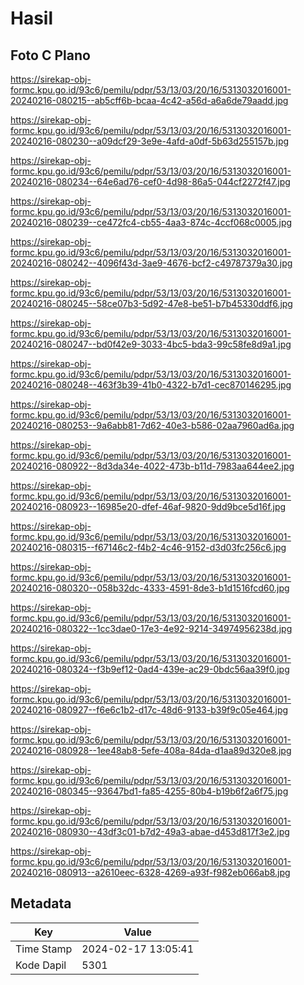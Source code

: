 # Hasil

## Foto C Plano

https://sirekap-obj-formc.kpu.go.id/93c6/pemilu/pdpr/53/13/03/20/16/5313032016001-20240216-080215--ab5cff6b-bcaa-4c42-a56d-a6a6de79aadd.jpg

https://sirekap-obj-formc.kpu.go.id/93c6/pemilu/pdpr/53/13/03/20/16/5313032016001-20240216-080230--a09dcf29-3e9e-4afd-a0df-5b63d255157b.jpg

https://sirekap-obj-formc.kpu.go.id/93c6/pemilu/pdpr/53/13/03/20/16/5313032016001-20240216-080234--64e6ad76-cef0-4d98-86a5-044cf2272f47.jpg

https://sirekap-obj-formc.kpu.go.id/93c6/pemilu/pdpr/53/13/03/20/16/5313032016001-20240216-080239--ce472fc4-cb55-4aa3-874c-4ccf068c0005.jpg

https://sirekap-obj-formc.kpu.go.id/93c6/pemilu/pdpr/53/13/03/20/16/5313032016001-20240216-080242--4096f43d-3ae9-4676-bcf2-c49787379a30.jpg

https://sirekap-obj-formc.kpu.go.id/93c6/pemilu/pdpr/53/13/03/20/16/5313032016001-20240216-080245--58ce07b3-5d92-47e8-be51-b7b45330ddf6.jpg

https://sirekap-obj-formc.kpu.go.id/93c6/pemilu/pdpr/53/13/03/20/16/5313032016001-20240216-080247--bd0f42e9-3033-4bc5-bda3-99c58fe8d9a1.jpg

https://sirekap-obj-formc.kpu.go.id/93c6/pemilu/pdpr/53/13/03/20/16/5313032016001-20240216-080248--463f3b39-41b0-4322-b7d1-cec870146295.jpg

https://sirekap-obj-formc.kpu.go.id/93c6/pemilu/pdpr/53/13/03/20/16/5313032016001-20240216-080253--9a6abb81-7d62-40e3-b586-02aa7960ad6a.jpg

https://sirekap-obj-formc.kpu.go.id/93c6/pemilu/pdpr/53/13/03/20/16/5313032016001-20240216-080922--8d3da34e-4022-473b-b11d-7983aa644ee2.jpg

https://sirekap-obj-formc.kpu.go.id/93c6/pemilu/pdpr/53/13/03/20/16/5313032016001-20240216-080923--16985e20-dfef-46af-9820-9dd9bce5d16f.jpg

https://sirekap-obj-formc.kpu.go.id/93c6/pemilu/pdpr/53/13/03/20/16/5313032016001-20240216-080315--f67146c2-f4b2-4c46-9152-d3d03fc256c6.jpg

https://sirekap-obj-formc.kpu.go.id/93c6/pemilu/pdpr/53/13/03/20/16/5313032016001-20240216-080320--058b32dc-4333-4591-8de3-b1d1516fcd60.jpg

https://sirekap-obj-formc.kpu.go.id/93c6/pemilu/pdpr/53/13/03/20/16/5313032016001-20240216-080322--1cc3dae0-17e3-4e92-9214-34974956238d.jpg

https://sirekap-obj-formc.kpu.go.id/93c6/pemilu/pdpr/53/13/03/20/16/5313032016001-20240216-080324--f3b9ef12-0ad4-439e-ac29-0bdc56aa39f0.jpg

https://sirekap-obj-formc.kpu.go.id/93c6/pemilu/pdpr/53/13/03/20/16/5313032016001-20240216-080927--f6e6c1b2-d17c-48d6-9133-b39f9c05e464.jpg

https://sirekap-obj-formc.kpu.go.id/93c6/pemilu/pdpr/53/13/03/20/16/5313032016001-20240216-080928--1ee48ab8-5efe-408a-84da-d1aa89d320e8.jpg

https://sirekap-obj-formc.kpu.go.id/93c6/pemilu/pdpr/53/13/03/20/16/5313032016001-20240216-080345--93647bd1-fa85-4255-80b4-b19b6f2a6f75.jpg

https://sirekap-obj-formc.kpu.go.id/93c6/pemilu/pdpr/53/13/03/20/16/5313032016001-20240216-080930--43df3c01-b7d2-49a3-abae-d453d817f3e2.jpg

https://sirekap-obj-formc.kpu.go.id/93c6/pemilu/pdpr/53/13/03/20/16/5313032016001-20240216-080913--a2610eec-6328-4269-a93f-f982eb066ab8.jpg


## Metadata

| Key        | Value               |
| ---------- | ------------------- |
| Time Stamp | 2024-02-17 13:05:41 |
| Kode Dapil | 5301                |



